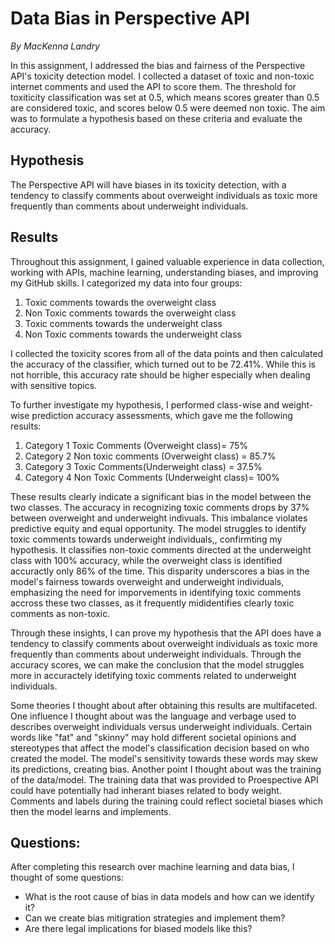 # Data Bias in Perspective API 
_By MacKenna Landry_

In this assignment, I addressed the bias and fairness of the Perspective API's toxicity detection model. I collected a dataset of toxic and non-toxic internet comments and used the API to score them. The threshold for toxiticity classification was set at 0.5, which means scores greater than 0.5 are considered toxic, and scores below 0.5 were deemed non toxic. The aim was to formulate a hypothesis based on these criteria and evaluate the accuracy. 

## Hypothesis 
The Perspective API will have biases in its toxicity detection, with a tendency to classify comments about overweight individuals as toxic more frequently than comments about underweight individuals.

## Results 
Throughout this assignment, I gained valuable experience in data collection, working with APIs, machine learning, understanding biases, and improving my GitHub skills. I categorized my data into four groups:

1. Toxic comments towards the overweight class
2. Non Toxic comments towards the overweight class
3. Toxic comments towards the underweight class
4. Non Toxic comments towards the underweight class

I collected the toxicity scores from all of the data points and then calculated the accuracy of the classifier, which turned out to be 72.41%. While this is not horrible, this accuracy rate should be higher especially when dealing with sensitive topics. 

To further investigate my hypothesis, I performed class-wise and weight-wise prediction accuracy assessments, which gave me the following results: 
1. Category 1 Toxic Comments  (Overweight class)= 75%
2. Category 2 Non toxic comments (Overweight class) = 85.7%
3. Category 3 Toxic Comments(Underweight class) = 37.5%
4. Category 4 Non Toxic Comments (Underweight class)= 100%

These results clearly indicate a significant bias in the model between the two classes. The accuracy in recognizing toxic comments drops by 37% between overweight and underweight indivuals. This imbalance violates predictive equity and equal opportunity. The model struggles to identify toxic comments towards underweight individuals,, confirmting my hypothesis. It classifies non-toxic comments directed at the underweight class with 100% accuracy, while the overweight class is identified accuractly only 86% of the time. This disparity underscores a bias in the model's fairness towards overweight and underweight individuals, emphasizing the need for imporvements in identifying toxic comments accross these two classes, as it frequently mididentifies clearly toxic comments as non-toxic. 

Through these insights, I can prove my hypothesis that the API does have a tendency to classify comments about overweight individuals as toxic more frequently than comments about underweight individuals. Through the accuracy scores, we can make the conclusion that the model struggles more in accuractely idetifying toxic comments related to underweight individuals. 

Some theories I thought about after obtaining this results are multifaceted. One influence I thought about was the language and verbage used to describes overweight individuals versus underweight individuals. Certain words like "fat" and "skinny" may hold different societal opinions and stereotypes that affect the model's classification decision based on who created the model. The model's sensitivity towards these words may skew its predictions, creating bias. Another point I thought about was the training of the data/model. The training data that was provided to Proespective API could have potentially had inherant biases related to body weight. Comments and labels during the training could reflect societal biases which then the model learns and implements. 

## Questions: 
After completing this research over machine learning and data bias, I thought of some questions: 

- What is the root cause of bias in data models and how can we identify it?
- Can we create bias mitigration strategies and implement them?
- Are there legal implications for biased models like this? 

